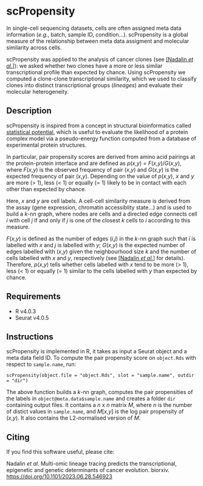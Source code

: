 # scPropensity


In single-cell sequencing datasets, cells are often assigned meta data information (_e.g._, batch, sample ID, condition...). 
scPropensity is a global measure of the relationship between meta data assigment and molecular similarity across cells. 

scPropensity was applied to the analysis of cancer clones (see [[Nadalin _et al._]](https://doi.org/10.1101/2023.06.28.546923)): we asked whether two clones have a more or less similar transcriptional profile than expected by chance. Using scPropensity we computed a clone-clone transcriptional similarity, which we used to classify clones into distinct transcriptional groups (_lineages_) and evaluate their molecular heterogeneity.

## Description

scPropensity is inspired from a concept in structural bioinformatics called [statistical potential](https://en.wikipedia.org/wiki/Statistical_potential), which is useful to evaluate the likelihood of a protein complex model via a pseudo-energy function computed from a database of experimental protein structures. 

In particular, pair propensity scores are derived from amino acid pairings at the protein-protein interface and are defined as _p_(_x_,_y_) = _F_(_x_,_y_)/_G_(_x_,_y_), where _F_(_x_,_y_) is the observed frequency of pair (_x_,_y_) and _G_(_x_,_y_) is the expected frequency of pair (_x_,_y_). Depending on the value of _p_(_x_,_y_), _x_ and _y_ are more (> 1), less (< 1) or equally (= 1) likely to be in contact with each other than expected by chance.

Here, _x_ and _y_ are cell labels.
A cell-cell similarity measure is derived from the assay (gene expression, chromatin accessiblity state...) and is used to build a _k_-nn graph, where nodes are cells and a directed edge connects cell _i_ with cell _j_ if and only if _j_ is one of the closest _k_ cells to _i_ according to this measure. 

_F_(_x_,_y_) is defined as the number of edges (_i_,_j_) in the _k_-nn graph such that _i_ is labelled with _x_ and _j_ is labelled with _y_; 
_G_(_x_,_y_) is the expected number of edges labelled with (_x_,_y_) given the neighbourhood size _k_ and the number of cells labelled with _x_ and _y_, respectively  (see [[Nadalin _et al._]](https://doi.org/10.1101/2023.06.28.546923) for details).
Therefore, _p_(_x_,_y_) tells whether cells labelled with _x_ tend to be more (> 1), less (< 1) or equally (= 1) similar to the cells labelled with _y_ than expected by chance. 


## Requirements

+ R v4.0.3
+ Seurat v4.0.5

## Instructions

scPropensity is implemented in R, it takes as input a Seurat object and a meta data field ID.
To compute the pair propensity score on `object.Rds` with respect to `sample.name`, run:

```
scPropensity(object.file = "object.Rds", slot = "sample.name", outdir = "dir")
```

The above function builds a _k_-nn graph, computes the pair propensities of the labels in `object@meta.data$sample.name` and creates a folder `dir` containing output files. It contains a _n_ x _n_ matrix _M_, where _n_ is the number of distict values in `sample.name`, and _M_\[_x_,_y_\] is the log pair propensity of (_x_,_y_). It also contains the L2-normalised version of _M_.

## Citing

If you find this software useful, please cite:

Nadalin _et al._ Multi-omic lineage tracing predicts the transcriptional, epigenetic and genetic determinants of cancer evolution. biorxiv. https://doi.org/10.1101/2023.06.28.546923
